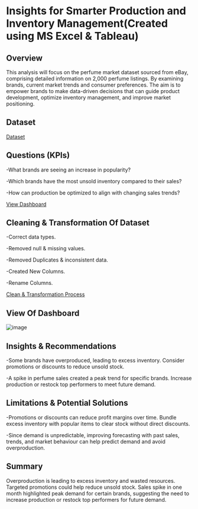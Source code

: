 # Insights for Smarter Production and Inventory Management(Created using MS Excel & Tableau)

## Overview
This analysis will focus on the perfume market dataset sourced from eBay, comprising detailed information on 2,000 perfume listings. By examining brands, current market trends and consumer preferences. The aim is to empower brands to make data-driven decisions that can guide product development, optimize inventory management, and improve market positioning.

## Dataset
<a href="https://github.com/JJAnalytics/Production-Inventory-Insights/blob/main/ebay_mens_perfume.csv">Dataset</a>

## Questions (KPIs)
-What brands are seeing an increase in popularity?

-Which brands have the most unsold inventory compared to their sales?

-How can production be optimized to align with changing sales trends?

<a href="https://github.com/JJAnalytics/Production-Inventory-Insights/blob/main/Screenshot%202025-01-27%20201433.png">View Dashboard</a>

## Cleaning & Transformation Of Dataset
-Correct data types.

-Removed null & missing values.

-Removed Duplicates & inconsistent data.

-Created New Columns.

-Rename Columns.

<a href="https://github.com/JJAnalytics/Production-Inventory-Insights/blob/main/DCT.png">Clean & Transformation Process</a>

## View Of Dashboard

![image](https://github.com/user-attachments/assets/e0cbbaf5-0aa1-4555-813b-26ad770a78c2)


## Insights & Recommendations
-Some brands have overproduced, leading to excess inventory. Consider promotions or discounts to reduce unsold stock. 

-A spike in perfume sales created a peak trend for specific brands. Increase production or restock top performers to meet future demand.

## Limitations & Potential Solutions
-Promotions or discounts can reduce profit margins over time. Bundle excess inventory with popular items to clear stock without direct discounts. 

-Since demand is unpredictable, improving forecasting with past sales, trends, and market behaviour can help predict demand and avoid overproduction.

## Summary
Overproduction is leading to excess inventory and wasted resources. Targeted promotions could help reduce unsold stock. 
Sales spike in one month highlighted peak demand for certain brands, suggesting the need to increase production or restock top performers for future demand.

